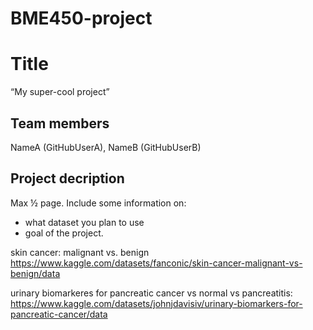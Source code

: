 # BME450-project
# Title
“My super-cool project”
## Team members
NameA (GitHubUserA), NameB (GitHubUserB)
## Project decription
Max ½ page. Include some information on:
- what dataset you plan to use
- goal of the project.

skin cancer: malignant vs. benign
https://www.kaggle.com/datasets/fanconic/skin-cancer-malignant-vs-benign/data

urinary biomarkeres for pancreatic cancer vs normal vs pancreatitis: https://www.kaggle.com/datasets/johnjdavisiv/urinary-biomarkers-for-pancreatic-cancer/data
